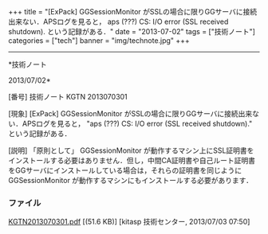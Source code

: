 ﻿+++
title = "[ExPack] GGSessionMonitor がSSLの場合に限りGGサーバに接続出来ない．APSログを見ると， aps (???) CS: I/O error (SSL received shutdown). という記録がある．"
date = "2013-07-02"
tags = ["技術ノート"]
categories = ["tech"]
banner = "img/technote.jpg"
+++

-----------------------------------------------------------------------------------------------------------------------------

*技術ノート

2013/07/02*


[番号]
技術ノート KGTN 2013070301

[現象]
[ExPack] GGSessionMonitor
がSSLの場合に限りGGサーバに接続出来ない．APSログを見ると， "aps (???)
CS: I/O error (SSL received shutdown)." という記録がある．

[説明]
「原則として」 GGSessionMonitor
が動作するマシン上にSSL証明書をインストールする必要はありません．但し，中間CA証明書や自己ルート証明書をGGサーバにインストールしている場合は，それらの証明書を同じように
GGSessionMonitor が動作するマシンにもインストールする必要があります．


### ファイル





[KGTN2013070301.pdf](http://techreport.kitasp.net/attachments/download/1351/KGTN2013070301.pdf)
 [(51.6 KB)] [kitasp 技術センター, 2013/07/03
07:50]
